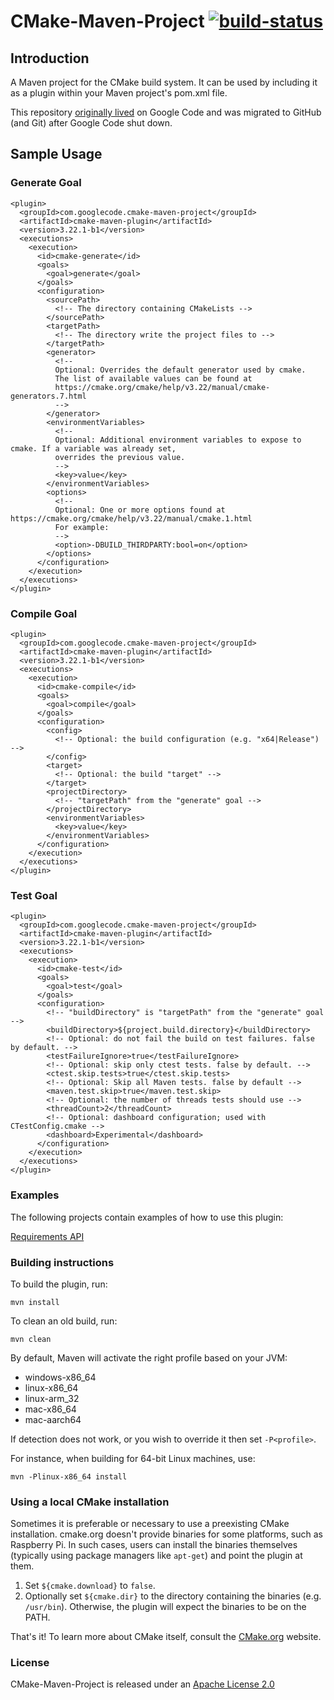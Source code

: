 # CMake-Maven-Project [![build-status](../../workflows/Build/badge.svg)](../../actions?query=workflow%3ABuild)

## Introduction

A Maven project for the CMake build system. It can be used by including it as a plugin within your Maven
project's pom.xml file.

This repository [originally lived](https://code.google.com/p/cmake-maven-project/) on Google Code and was
migrated to GitHub (and Git) after Google Code shut down.

## Sample Usage

### Generate Goal

    <plugin>
      <groupId>com.googlecode.cmake-maven-project</groupId>
      <artifactId>cmake-maven-plugin</artifactId>
      <version>3.22.1-b1</version>
      <executions>
        <execution>
          <id>cmake-generate</id>
          <goals>
            <goal>generate</goal>
          </goals>
          <configuration>
            <sourcePath>
              <!-- The directory containing CMakeLists -->
            </sourcePath>
            <targetPath>
              <!-- The directory write the project files to -->
            </targetPath>
            <generator>
              <!--
              Optional: Overrides the default generator used by cmake.
              The list of available values can be found at 
              https://cmake.org/cmake/help/v3.22/manual/cmake-generators.7.html
              -->
            </generator>
            <environmentVariables>
              <!--
              Optional: Additional environment variables to expose to cmake. If a variable was already set,
              overrides the previous value.             
              -->              
              <key>value</key>
            </environmentVariables>
            <options>
              <!--
              Optional: One or more options found at https://cmake.org/cmake/help/v3.22/manual/cmake.1.html
              For example:
              -->
              <option>-DBUILD_THIRDPARTY:bool=on</option>
            </options>
          </configuration>
        </execution>
      </executions>
    </plugin>

### Compile Goal

    <plugin>
      <groupId>com.googlecode.cmake-maven-project</groupId>
      <artifactId>cmake-maven-plugin</artifactId>
      <version>3.22.1-b1</version>
      <executions>
        <execution>
          <id>cmake-compile</id>
          <goals>
            <goal>compile</goal>
          </goals>
          <configuration>
            <config>
              <!-- Optional: the build configuration (e.g. "x64|Release") -->
            </config>
            <target>
              <!-- Optional: the build "target" -->
            </target>
            <projectDirectory>
              <!-- "targetPath" from the "generate" goal -->
            </projectDirectory>
            <environmentVariables>
              <key>value</key>
            </environmentVariables>
          </configuration>
        </execution>
      </executions>
    </plugin>

### Test Goal

    <plugin>
      <groupId>com.googlecode.cmake-maven-project</groupId>
      <artifactId>cmake-maven-plugin</artifactId>
      <version>3.22.1-b1</version>
      <executions>
        <execution>
          <id>cmake-test</id>
          <goals>
            <goal>test</goal>
          </goals>
          <configuration>
            <!-- "buildDirectory" is "targetPath" from the "generate" goal -->
            <buildDirectory>${project.build.directory}</buildDirectory>
            <!-- Optional: do not fail the build on test failures. false by default. -->
            <testFailureIgnore>true</testFailureIgnore>
            <!-- Optional: skip only ctest tests. false by default. -->
            <ctest.skip.tests>true</ctest.skip.tests>
            <!-- Optional: Skip all Maven tests. false by default -->
            <maven.test.skip>true</maven.test.skip>
            <!-- Optional: the number of threads tests should use -->
            <threadCount>2</threadCount>
            <!-- Optional: dashboard configuration; used with CTestConfig.cmake -->
            <dashboard>Experimental</dashboard>
          </configuration>
        </execution>
      </executions>
    </plugin>

### Examples

The following projects contain examples of how to use this plugin:

[Requirements API](https://github.com/cowwoc/requirements.java/blob/ed0fb648947284ddb1a28959bf8003c0807e3bef/natives/pom.xml#L69)

### Building instructions

To build the plugin, run:

    mvn install

To clean an old build, run:

    mvn clean

By default, Maven will activate the right profile based on your JVM:

* windows-x86_64
* linux-x86_64
* linux-arm_32
* mac-x86_64
* mac-aarch64

If detection does not work, or you wish to override it then set `-P<profile>`.

For instance, when building for 64-bit Linux machines, use:

    mvn -Plinux-x86_64 install

### Using a local CMake installation

Sometimes it is preferable or necessary to use a preexisting CMake installation. cmake.org doesn't provide
binaries for some platforms, such as Raspberry Pi. In such cases, users can install the binaries themselves
(typically using package managers like `apt-get`) and point the plugin at them.

1. Set `${cmake.download}` to `false`.
2. Optionally set `${cmake.dir}` to the directory containing the binaries (e.g. `/usr/bin`). Otherwise, the
   plugin will expect the binaries to be on the PATH.

That's it! To learn more about CMake itself, consult the [CMake.org](https://cmake.org/) website.

### License

CMake-Maven-Project is released under an [Apache License 2.0](http://www.apache.org/licenses/LICENSE-2.0)
